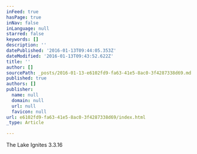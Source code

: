 ```yaml
---
inFeed: true
hasPage: true
inNav: false
inLanguage: null
starred: false
keywords: []
description: ''
datePublished: '2016-01-13T09:44:05.353Z'
dateModified: '2016-01-13T09:43:52.622Z'
title: ''
author: []
sourcePath: _posts/2016-01-13-e6102fd9-fa63-41e5-8ac0-3f4287338d69.md
published: true
authors: []
publisher:
  name: null
  domain: null
  url: null
  favicon: null
url: e6102fd9-fa63-41e5-8ac0-3f4287338d69/index.html
_type: Article

---
```

The Lake Ignites 3.3.16